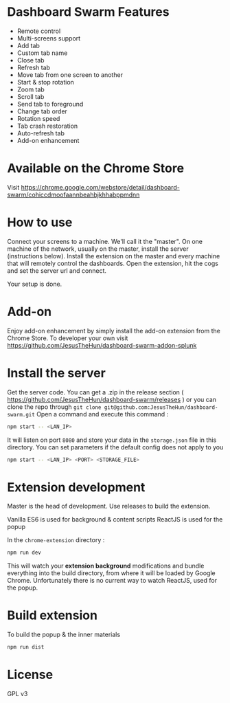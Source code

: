 # Dashboard Swarm Features

* Remote control
* Multi-screens support
* Add tab
* Custom tab name
* Close tab
* Refresh tab
* Move tab from one screen to another
* Start & stop rotation
* Zoom tab
* Scroll tab
* Send tab to foreground
* Change tab order
* Rotation speed
* Tab crash restoration
* Auto-refresh tab
* Add-on enhancement

# Available on the Chrome Store

Visit https://chrome.google.com/webstore/detail/dashboard-swarm/cohiccdmoofaannbeahbjkhhabppmdnn

# How to use

Connect your screens to a machine. We'll call it the "master".
On one machine of the network, usually on the master, install the server (instructions below).
Install the extension on the master and every machine that will remotely control the dashboards.
Open the extension, hit the cogs and set the server url and connect.

Your setup is done.

# Add-on

Enjoy add-on enhancement by simply install the add-on extension from the Chrome Store.
To developer your own visit https://github.com/JesusTheHun/dashboard-swarm-addon-splunk

# Install the server

Get the server code. You can get a .zip in the release section ( https://github.com/JesusTheHun/dashboard-swarm/releases ) or you can clone the repo through ```git clone git@github.com:JesusTheHun/dashboard-swarm.git```
Open a command and execute this command :

```bash
npm start -- <LAN_IP>
```

It will listen on port ```8080``` and store your data in the ```storage.json``` file in this directory.
You can set parameters if the default config does not apply to you

```bash
npm start -- <LAN_IP> <PORT> <STORAGE_FILE>
```

# Extension development

Master is the head of development. Use releases to build the extension.

Vanilla ES6 is used for background & content scripts
ReactJS is used for the popup

In the ```chrome-extension``` directory :

```bash
npm run dev
```

This will watch your **extension background** modifications and bundle everything into the build directory, from where it will be loaded by Google Chrome.
Unfortunately there is no current way to watch ReactJS, used for the popup.

# Build extension

To build the popup & the inner materials

```bash
npm run dist
```

# License

GPL v3